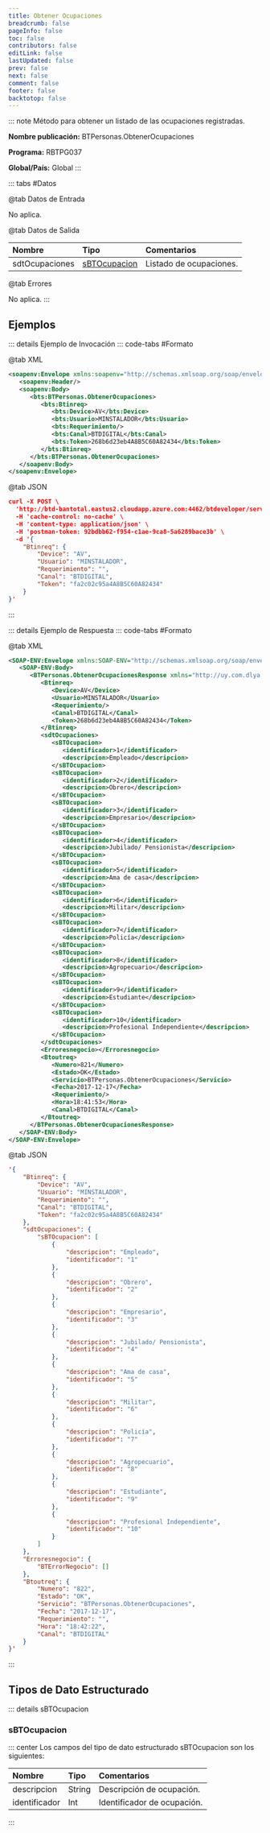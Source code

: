 ```yaml
---
title: Obtener Ocupaciones
breadcrumb: false
pageInfo: false
toc: false
contributors: false
editLink: false
lastUpdated: false
prev: false
next: false
comment: false
footer: false
backtotop: false
---
```


<!-- ABRE DATOS DEL MÉTODO -->
::: note Método para obtener un listado de las ocupaciones registradas.

**Nombre publicación:** BTPersonas.ObtenerOcupaciones

**Programa:** RBTPG037

**Global/País:** Global
:::
<!-- CIERRA DATOS DEL MÉTODO -->

<!-- ABRE TABLA DE DATOS -->
::: tabs #Datos 

@tab Datos de Entrada

No aplica.

@tab Datos de Salida

Nombre | Tipo | Comentarios
:--------- | :----------- | :-----------
sdtOcupaciones | [sBTOcupacion](#sbtocupacion) | Listado de ocupaciones.

@tab Errores

No aplica.
::: 
<!-- CIERRA TABLA DE DATOS -->

## **Ejemplos**

<!-- ABRE EJEMPLO DE INVOCACIÓN -->
::: details Ejemplo de Invocación 
::: code-tabs #Formato

@tab XML
```xml
<soapenv:Envelope xmlns:soapenv="http://schemas.xmlsoap.org/soap/envelope/" xmlns:bts="http://uy.com.dlya.bantotal/BTSOA/">
   <soapenv:Header/>
   <soapenv:Body>
      <bts:BTPersonas.ObtenerOcupaciones>
         <bts:Btinreq>
            <bts:Device>AV</bts:Device>
            <bts:Usuario>MINSTALADOR</bts:Usuario>
            <bts:Requerimiento/>
            <bts:Canal>BTDIGITAL</bts:Canal>
            <bts:Token>268b6d23eb4A8B5C60A82434</bts:Token>
         </bts:Btinreq>
      </bts:BTPersonas.ObtenerOcupaciones>
   </soapenv:Body>
</soapenv:Envelope>
```

@tab JSON
```json
curl -X POST \
  'http://btd-bantotal.eastus2.cloudapp.azure.com:4462/btdeveloper/servlet/com.dlya.bantotal.odwsbt_BTPersonas_v1?ObtenerOcupaciones=' \
  -H 'cache-control: no-cache' \
  -H 'content-type: application/json' \
  -H 'postman-token: 92bdbb62-f954-c1ae-9ca8-5a6289bace3b' \
  -d '{
	"Btinreq": {
		"Device": "AV",
		"Usuario": "MINSTALADOR",
		"Requerimiento": "",
		"Canal": "BTDIGITAL",
		"Token": "fa2c02c95a4A8B5C60A82434"
	}
}'
```
:::
<!-- CIERRA EJEMPLO DE INVOCACIÓN -->

<!-- ABRE EJEMPLO DE RESPUESTA -->
::: details Ejemplo de Respuesta 
::: code-tabs #Formato

@tab XML
```xml
<SOAP-ENV:Envelope xmlns:SOAP-ENV="http://schemas.xmlsoap.org/soap/envelope/" xmlns:xsd="http://www.w3.org/2001/XMLSchema" xmlns:SOAP-ENC="http://schemas.xmlsoap.org/soap/encoding/" xmlns:xsi="http://www.w3.org/2001/XMLSchema-instance">
   <SOAP-ENV:Body>
      <BTPersonas.ObtenerOcupacionesResponse xmlns="http://uy.com.dlya.bantotal/BTSOA/">
         <Btinreq>
            <Device>AV</Device>
            <Usuario>MINSTALADOR</Usuario>
            <Requerimiento/>
            <Canal>BTDIGITAL</Canal>
            <Token>268b6d23eb4A8B5C60A82434</Token>
         </Btinreq>
         <sdtOcupaciones>
            <sBTOcupacion>
               <identificador>1</identificador>
               <descripcion>Empleado</descripcion>
            </sBTOcupacion>
            <sBTOcupacion>
               <identificador>2</identificador>
               <descripcion>Obrero</descripcion>
            </sBTOcupacion>
            <sBTOcupacion>
               <identificador>3</identificador>
               <descripcion>Empresario</descripcion>
            </sBTOcupacion>
            <sBTOcupacion>
               <identificador>4</identificador>
               <descripcion>Jubilado/ Pensionista</descripcion>
            </sBTOcupacion>
            <sBTOcupacion>
               <identificador>5</identificador>
               <descripcion>Ama de casa</descripcion>
            </sBTOcupacion>
            <sBTOcupacion>
               <identificador>6</identificador>
               <descripcion>Militar</descripcion>
            </sBTOcupacion>
            <sBTOcupacion>
               <identificador>7</identificador>
               <descripcion>Policía</descripcion>
            </sBTOcupacion>
            <sBTOcupacion>
               <identificador>8</identificador>
               <descripcion>Agropecuario</descripcion>
            </sBTOcupacion>
            <sBTOcupacion>
               <identificador>9</identificador>
               <descripcion>Estudiante</descripcion>
            </sBTOcupacion>
            <sBTOcupacion>
               <identificador>10</identificador>
               <descripcion>Profesional Independiente</descripcion>
            </sBTOcupacion>
         </sdtOcupaciones>
         <Erroresnegocio></Erroresnegocio>
         <Btoutreq>
            <Numero>821</Numero>
            <Estado>OK</Estado>
            <Servicio>BTPersonas.ObtenerOcupaciones</Servicio>
            <Fecha>2017-12-17</Fecha>
            <Requerimiento/>
            <Hora>18:41:53</Hora>
            <Canal>BTDIGITAL</Canal>
         </Btoutreq>
      </BTPersonas.ObtenerOcupacionesResponse>
   </SOAP-ENV:Body>
</SOAP-ENV:Envelope>
```

@tab JSON
```json
'{
	"Btinreq": {
		"Device": "AV",
		"Usuario": "MINSTALADOR",
		"Requerimiento": "",
		"Canal": "BTDIGITAL",
		"Token": "fa2c02c95a4A8B5C60A82434"
	},
    "sdtOcupaciones": {
        "sBTOcupacion": [
            {
                "descripcion": "Empleado",
                "identificador": "1"
            },
            {
                "descripcion": "Obrero",
                "identificador": "2"
            },
            {
                "descripcion": "Empresario",
                "identificador": "3"
            },
            {
                "descripcion": "Jubilado/ Pensionista",
                "identificador": "4"
            },
            {
                "descripcion": "Ama de casa",
                "identificador": "5"
            },
            {
                "descripcion": "Militar",
                "identificador": "6"
            },
            {
                "descripcion": "Policía",
                "identificador": "7"
            },
            {
                "descripcion": "Agropecuario",
                "identificador": "8"
            },
            {
                "descripcion": "Estudiante",
                "identificador": "9"
            },
            {
                "descripcion": "Profesional Independiente",
                "identificador": "10"
            }
        ]
    },
    "Erroresnegocio": {
        "BTErrorNegocio": []
    },
    "Btoutreq": {
        "Numero": "822",
        "Estado": "OK",
        "Servicio": "BTPersonas.ObtenerOcupaciones",
        "Fecha": "2017-12-17",
        "Requerimiento": "",
        "Hora": "18:42:22",
        "Canal": "BTDIGITAL"
    }
}'
```
:::
<!-- CIERRA EJEMPLO DE RESPUESTA -->

## **Tipos de Dato Estructurado**

<!-- ABRE SDT -->
::: details sBTOcupacion  

### sBTOcupacion

::: center 
Los campos del tipo de dato estructurado sBTOcupacion son los siguientes: 

Nombre | Tipo | Comentarios 
:--------- | :----------- | :----------- 
descripcion | String | Descripción de ocupación. 
identificador | Int | Identificador de ocupación. 
:::
<!-- CIERRA SDT -->